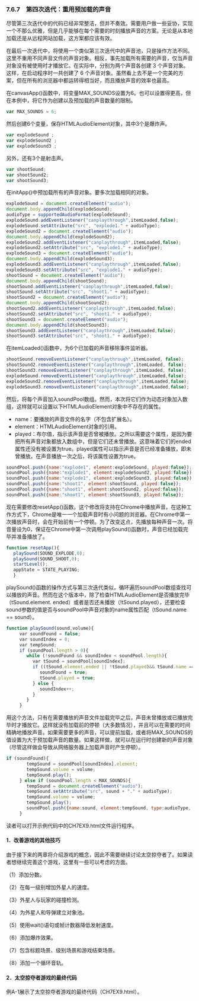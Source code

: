 ### 7.6.7　第四次迭代：重用预加载的声音

尽管第三次迭代中的代码已经非常整洁，但并不奏效。需要用户做一些妥协，实现一个不那么优雅，但是几乎能够在每个需要的时刻播放声音的方案。无论是从本地加载还是从远程网站加载，这方案都应该有效。

在最后一次迭代中，将使用一个类似第三次迭代中的声音池，只是操作方法不同。这里不重用不同声音文件的声音对象。相反，事先加载所有需要的声音，仅当声音对象没有被使用时才播放它。在实际中，分别为两个声音各创建 3 个声音对象。这样，在启动程序时一共创建了 6 个声音对象。虽然看上去不是一个完美的方案，但在所有的浏览器中都运转得相当好，而且播放声音的效率也最高。

在canvasApp()函数中，将变量MAX_SOUNDS设置为6。也可以设置得更高，但在本例中，将它作为创建以及预加载的声音数量的限制。

```javascript
var MAX_SOUNDS = 6;
```

然后创建6个变量，保存HTMLAudioElement对象，其中3个是爆炸声。

```javascript
var explodeSound ;
var explodeSound2 ;
var explodeSound3 ;
```

另外，还有3个是射击声。

```javascript
var shootSound;
var shootSound2;
var shootSound3;
```

在initApp()中预加载所有的声音对象。要多次加载相同的对象。

```javascript
explodeSound = document.createElement("audio");
document.body.appendChild(explodeSound);
audioType = supportedAudioFormat(explodeSound);
explodeSound.addEventListener("canplaythrough",itemLoaded,false);
explodeSound.setAttribute("src", "explode1." + audioType);
explodeSound2 = document.createElement("audio");
document.body.appendChild(explodeSound2);
explodeSound2.addEventListener("canplaythrough",itemLoaded,false);
explodeSound2.setAttribute("src", "explode1." + audioType);
explodeSound3 = document.createElement("audio");
document.body.appendChild(explodeSound3);
explodeSound3.addEventListener("canplaythrough",itemLoaded,false);
explodeSound3.setAttribute("src", "explode1." + audioType);
shootSound = document.createElement("audio");
document.body.appendChild(shootSound);
shootSound.addEventListener("canplaythrough",itemLoaded,false);
shootSound.setAttribute("src", "shoot1." + audioType);
shootSound2 = document.createElement("audio");
document.body.appendChild(shootSound2);
shootSound2.addEventListener("canplaythrough",itemLoaded,false);
shootSound2.setAttribute("src", "shoot1." + audioType);
shootSound3 = document.createElement("audio");
document.body.appendChild(shootSound3);
shootSound3.addEventListener("canplaythrough",itemLoaded,false);
shootSound3.setAttribute("src", "shoot1." + audioType);
```

在itemLoaded()函数中，为6个已加载的声音移除事件监听器。

```javascript
shootSound.removeEventListener("canplaythrough",itemLoaded, false);
shootSound2.removeEventListener("canplaythrough",itemLoaded, false);
shootSound3.removeEventListener("canplaythrough",itemLoaded, false);
explodeSound.removeEventListener("canplaythrough",itemLoaded,false);
explodeSound2.removeEventListener("canplaythrough",itemLoaded,false);
explodeSound3.removeEventListener("canplaythrough",itemLoaded,false);
```

然后，将每个声音加入soundPool数组。然而，本次将它们作为动态对象加入数组，这样就可以设置以下HTMLAudioElement对象中不存在的属性。

+ name：要播放的声音文件的名字（不包含扩展名）。
+ element：HTMLAudioElement对象的引用。
+ played：布尔值，指示该声音是否曾被播放。之所以需要这个属性，是因为要把所有声音对象都放入数组中，但是它们还未曾播放。这意味着它们的ended属性还没有被设置为true。played属性可以指示声音是否已经准备播放，即未曾播放。在声音播放一次之后，将该属性设置为true。

```javascript
soundPool.push({name:"explode1", element:explodeSound, played:false});
soundPool.push({name:"explode1", element:explodeSound2, played:false});
soundPool.push({name:"explode1", element:explodeSound3, played:false});
soundPool.push({name:"shoot1", element:shootSound, played:false});
soundPool.push({name:"shoot1", element:shootSound2, played:false});
soundPool.push({name:"shoot1", element:shootSound3, played:false});
```

现在需要修改resetApp()函数。这个修改将支持在Chrome中播放声音。在这种工作方式下，Chrome是唯一一个加载声音时有小问题的浏览器。在Chrome中第一次播放声音时，会在开始前有一个停顿。为了改变这点，先播放每种声音一次。将音量设为0，保证在Chrome中第一次调用playSound()函数时，声音已经加载完毕并准备播放了。

```javascript
function resetApp(){
　 playSound(SOUND_EXPLODE,0);
　 playSound(SOUND_SHOOT,0);
　 startLevel();
　 appState = STATE_PLAYING;
　 }
```

playSound()函数的操作方式与第三次迭代类似，循环遍历soundPool数组查找可以播放的声音。然而在这个版本中，除了检查HTMLAudioElement是否播放完毕（tSound.element. ended）或者是否还未播放（!tSound.played），还要检查sound参数的值是否与soundPool中声音对象的name属性匹配（tSound.name == sound）。

```javascript
function playSound(sound,volume){
　　　var soundFound = false;
　　　var soundIndex = 0;
　　　var tempSound;
　　　if (soundPool.length > 0){
　　　　 while (!soundFound && soundIndex < soundPool.length){
　　　　　　var tSound = soundPool[soundIndex];
　　　　　　if ((tSound.element.ended || !tSound.played)&& tSound.name == sound){
　　　　　　　 soundFound = true;
　　　　　　　 tSound.played = true;
　　　　　　} else {
　　　　　　　 soundIndex++;
　　　　　　}
　　　　 }
　　　}
```

用这个方法，只有在需要播放的声音文件加载完毕之后，声音未曾播放或已播放完毕时才播放它。这样就没有加载前的停顿（大多数情况），并且可以在需要的时间精确地播放声音。如果需要更多的声音，可以提前加载，或者将MAX_SOUNDS的值设置为大于预加载声音的数量。如果这样做，就可以在运行时创建新的声音对象（尽管这样做会导致从网络服务器上加载声音时产生停顿）。

```javascript
if (soundFound){
　　　　 tempSound = soundPool[soundIndex].element;
　　　　 tempSound.volume = volume;
　　　　 tempSound.play();
　　　} else if (soundPool.length < MAX_SOUNDS){
　　　　 tempSound = document.createElement("audio");
　　　　 tempSound.setAttribute("src", sound + "." + audioType);
　　　　 tempSound.volume = volume;
　　　　 tempSound.play();
　　　　 soundPool.push({name:sound, element:tempSound, type:audioType, played:true});
　　　}
```

读者可以打开示例代码中的CH7EX9.html文件运行程序。

#### 1．改善游戏的其他技巧

由于接下来的两章将介绍游戏的概念，因此不需要继续讨论太空掠夺者了。如果读者想继续完善这个游戏，这里有一些可以考虑的方面。

（1）添加分数。

（2）在每一级别增加外星人的速度。

（3）外星人与玩家的碰撞检测。

（4）为外星人和导弹建立对象池。

（5）使用wait()语句或帧计数器降低发射速度。

（6）添加爆炸效果。

（7）包含标题场景、级别场景和游戏结束场景。

（8）添加一个循环音轨。

#### 2．太空掠夺者游戏的最终代码

例A-1展示了太空掠夺者游戏的最终代码（CH7EX9.html）。

